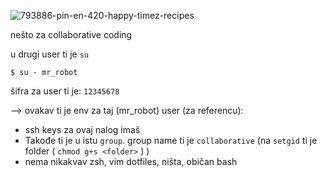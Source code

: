 


![793886-pin-en-420-happy-timez-recipes](https://user-images.githubusercontent.com/126318466/221365870-58982c01-30e6-419c-ab9b-88950f9e1cdb.jpg)






nešto za collaborative coding




u drugi user ti je
```su```

```$ su - mr_robot ```

šifra za user ti je:  ```12345678```







--> ovakav ti je env za taj (mr_robot) user  (za referencu):

- ssh keys za ovaj nalog imaš
- Takođe ti je u istu ```group```. group name ti je ```collaborative``` (na ```setgid```   ti je folder ( ```chmod g+s <folder>``` ) )
- nema nikakvav zsh, vim dotfiles, ništa, običan bash














